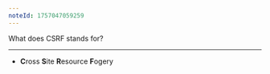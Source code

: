 ```yaml
---
noteId: 1757047059259
---
```


What does CSRF stands for?

---

- **C**ross **S**ite **R**esource **F**ogery

